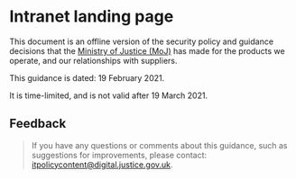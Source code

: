 # Intranet landing page

This document is an offline version of the security policy and guidance decisions that the [Ministry of Justice \(MoJ\)](https://www.gov.uk/government/organisations/ministry-of-justice) has made for the products we operate, and our relationships with suppliers.

This guidance is dated: 19 February 2021.

It is time-limited, and is not valid after 19 March 2021.

## Feedback

> If you have any questions or comments about this guidance, such as suggestions for improvements, please contact: [itpolicycontent@digital.justice.gov.uk](mailto:itpolicycontent@digital.justice.gov.uk).


